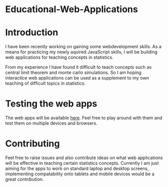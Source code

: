# Educational-Web-Applications

# Introduction
I have been recently working on gaining some webdevelopment skills. As a means for practicing my newly aquired JavaScript skills, I will be building web applications for teaching concepts in statistics. 

From my experience I have found it difficult to teach concepts such as central limit theorem and monte carlo simulations. So I am hoping interactice web applications can be used as a supplement to my own teaching of difficult topics in statistics. 

# Testing the web apps
The web apps will be available [here](http://shaikhhammad.com/Educational-Web-Applications/). Feel free to play around with them and test them on multiple devices and browsers.

# Contributing
Feel free to raise issues and also contribute ideas on what web applications will be effective in teaching certain statistics concepts. Currently I am just aiming for the apps to work on standard laptop and desktop screens, implementing compatability onto tablets and mobile devices would be a great contribution.
